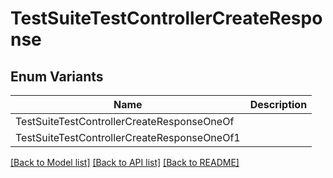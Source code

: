 # TestSuiteTestControllerCreateResponse

## Enum Variants

| Name | Description |
|---- | -----|
| TestSuiteTestControllerCreateResponseOneOf |  |
| TestSuiteTestControllerCreateResponseOneOf1 |  |

[[Back to Model list]](../README.md#documentation-for-models) [[Back to API list]](../README.md#documentation-for-api-endpoints) [[Back to README]](../README.md)


